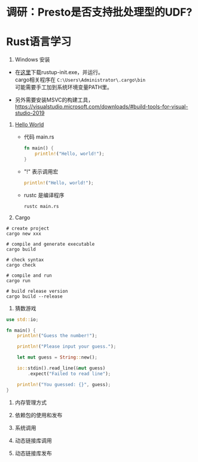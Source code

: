 # 调研：Presto是否支持批处理型的UDF?

# Rust语言学习
1. Windows 安装
 * 在[这里](https://www.rust-lang.org/tools/install)下载rustup-init.exe，并运行。  
 cargo相关程序在 ```C:\Users\Administrator\.cargo\bin```  
 可能需要手工加到系统环境变量PATH里。
 
 * 另外需要安装MSVC的构建工具，https://visualstudio.microsoft.com/downloads/#build-tools-for-visual-studio-2019
 
1. [Hello World](https://doc.rust-lang.org/stable/book/ch01-02-hello-world.html)
    * 代码 main.rs
        ```rust
        fn main() {
            println!("Hello, world!");
        }
        ```

    * "!" 表示调用宏
        ```rust
        println!("Hello, world!");
        ```
    * rustc 是编译程序
        ```shell
        rustc main.rs
        ```

1. Cargo
```shell
# create project
cargo new xxx

# compile and generate executable
cargo build

# check syntax
cargo check

# compile and run
cargo run

# build release version
cargo build --release
```

1. 猜数游戏
```rust
use std::io;

fn main() {
    println!("Guess the number!");

    println!("Please input your guess.");

    let mut guess = String::new();

    io::stdin().read_line(&mut guess)
        .expect("Failed to read line");

    println!("You guessed: {}", guess);
}
```
1. 内存管理方式

1. 依赖包的使用和发布

1. 系统调用

1. 动态链接库调用

1. 动态链接库发布
